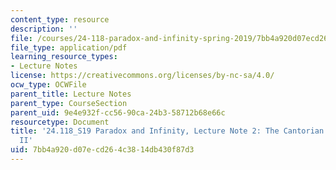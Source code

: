 ```yaml
---
content_type: resource
description: ''
file: /courses/24-118-paradox-and-infinity-spring-2019/7bb4a920d07ecd264c3814db430f87d3_MIT24_118S19_LecNote2.pdf
file_type: application/pdf
learning_resource_types:
- Lecture Notes
license: https://creativecommons.org/licenses/by-nc-sa/4.0/
ocw_type: OCWFile
parent_title: Lecture Notes
parent_type: CourseSection
parent_uid: 9e4e932f-cc56-90ca-24b3-58712b68e66c
resourcetype: Document
title: '24.118_S19 Paradox and Infinity, Lecture Note 2: The Cantorian Theory of Size
  II'
uid: 7bb4a920-d07e-cd26-4c38-14db430f87d3
---
```

